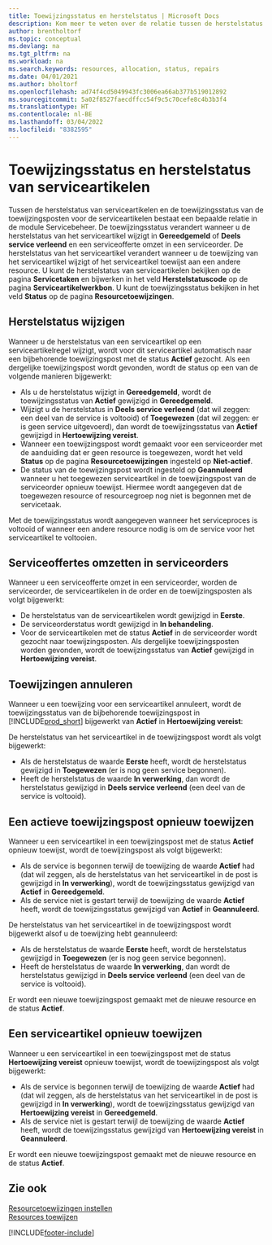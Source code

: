 ```yaml
---
title: Toewijzingsstatus en herstelstatus | Microsoft Docs
description: Kom meer te weten over de relatie tussen de herstelstatus van serviceartikelen en de toewijzingsstatus van de toewijzingsposten hiervoor.
author: brentholtorf
ms.topic: conceptual
ms.devlang: na
ms.tgt_pltfrm: na
ms.workload: na
ms.search.keywords: resources, allocation, status, repairs
ms.date: 04/01/2021
ms.author: bholtorf
ms.openlocfilehash: ad74f4cd5049943fc3006ea66ab377b519012892
ms.sourcegitcommit: 5a02f8527faecdffcc54f9c5c70cefe8c4b3b3f4
ms.translationtype: HT
ms.contentlocale: nl-BE
ms.lasthandoff: 03/04/2022
ms.locfileid: "8382595"
---
```

# <a name="allocation-status-and-repair-status-of-service-items"></a>Toewijzingsstatus en herstelstatus van serviceartikelen
Tussen de herstelstatus van serviceartikelen en de toewijzingsstatus van de toewijzingsposten voor de serviceartikelen bestaat een bepaalde relatie in de module Servicebeheer. De toewijzingsstatus verandert wanneer u de herstelstatus van het serviceartikel wijzigt in **Gereedgemeld** of **Deels service verleend** en een serviceofferte omzet in een serviceorder. De herstelstatus van het serviceartikel verandert wanneer u de toewijzing van het serviceartikel wijzigt of het serviceartikel toewijst aan een andere resource. U kunt de herstelstatus van serviceartikelen bekijken op de pagina **Servicetaken** en bijwerken in het veld **Herstelstatuscode** op de pagina **Serviceartikelwerkbon**. U kunt de toewijzingsstatus bekijken in het veld **Status** op de pagina **Resourcetoewijzingen**.  
  
## <a name="changing-repair-status"></a>Herstelstatus wijzigen  
Wanneer u de herstelstatus van een serviceartikel op een serviceartikelregel wijzigt, wordt voor dit serviceartikel automatisch naar een bijbehorende toewijzingspost met de status **Actief** gezocht. Als een dergelijke toewijzingspost wordt gevonden, wordt de status op een van de volgende manieren bijgewerkt:  
  
* Als u de herstelstatus wijzigt in **Gereedgemeld**, wordt de toewijzingsstatus van **Actief** gewijzigd in **Gereedgemeld**.  
* Wijzigt u de herstelstatus in **Deels service verleend** (dat wil zeggen: een deel van de service is voltooid) of **Toegewezen** (dat wil zeggen: er is geen service uitgevoerd), dan wordt de toewijzingsstatus van **Actief** gewijzigd in **Hertoewijzing vereist**.  
* Wanneer een toewijzingspost wordt gemaakt voor een serviceorder met de aanduiding dat er geen resource is toegewezen, wordt het veld **Status** op de pagina **Resourcetoewijzingen** ingesteld op **Niet-actief**.  
* De status van de toewijzingspost wordt ingesteld op **Geannuleerd** wanneer u het toegewezen serviceartikel in de toewijzingspost van de serviceorder opnieuw toewijst. Hiermee wordt aangegeven dat de toegewezen resource of resourcegroep nog niet is begonnen met de servicetaak.  
  
Met de toewijzingsstatus wordt aangegeven wanneer het serviceproces is voltooid of wanneer een andere resource nodig is om de service voor het serviceartikel te voltooien.  
  
## <a name="converting-service-quotes-to-service-orders"></a>Serviceoffertes omzetten in serviceorders  
Wanneer u een serviceofferte omzet in een serviceorder, worden de serviceorder, de serviceartikelen in de order en de toewijzingsposten als volgt bijgewerkt:  
  
* De herstelstatus van de serviceartikelen wordt gewijzigd in **Eerste**.  
* De serviceorderstatus wordt gewijzigd in **In behandeling**.  
* Voor de serviceartikelen met de status **Actief** in de serviceorder wordt gezocht naar toewijzingsposten. Als dergelijke toewijzingsposten worden gevonden, wordt de toewijzingsstatus van **Actief** gewijzigd in **Hertoewijzing vereist**.  
  
## <a name="canceling-allocations"></a>Toewijzingen annuleren  
Wanneer u een toewijzing voor een serviceartikel annuleert, wordt de toewijzingsstatus van de bijbehorende toewijzingspost in [!INCLUDE[prod_short](includes/prod_short.md)] bijgewerkt van **Actief** in **Hertoewijzing vereist**:

De herstelstatus van het serviceartikel in de toewijzingspost wordt als volgt bijgewerkt:  
  
* Als de herstelstatus de waarde **Eerste** heeft, wordt de herstelstatus gewijzigd in **Toegewezen** (er is nog geen service begonnen).  
* Heeft de herstelstatus de waarde **In verwerking**, dan wordt de herstelstatus gewijzigd in **Deels service verleend** (een deel van de service is voltooid).  
  
## <a name="reallocating-an-active-allocation-entry"></a>Een actieve toewijzingspost opnieuw toewijzen  
Wanneer u een serviceartikel in een toewijzingspost met de status **Actief** opnieuw toewijst, wordt de toewijzingspost als volgt bijgewerkt:  
  
* Als de service is begonnen terwijl de toewijzing de waarde **Actief** had (dat wil zeggen, als de herstelstatus van het serviceartikel in de post is gewijzigd in **In verwerking**), wordt de toewijzingsstatus gewijzigd van **Actief** in **Gereedgemeld**.  
* Als de service niet is gestart terwijl de toewijzing de waarde **Actief** heeft, wordt de toewijzingsstatus gewijzigd van **Actief** in **Geannuleerd**.  
  
De herstelstatus van het serviceartikel in de toewijzingspost wordt bijgewerkt alsof u de toewijzing hebt geannuleerd:  
  
* Als de herstelstatus de waarde **Eerste** heeft, wordt de herstelstatus gewijzigd in **Toegewezen** (er is nog geen service begonnen).  
* Heeft de herstelstatus de waarde **In verwerking**, dan wordt de herstelstatus gewijzigd in **Deels service verleend** (een deel van de service is voltooid).  
  
Er wordt een nieuwe toewijzingspost gemaakt met de nieuwe resource en de status **Actief**.  
  
## <a name="reallocating-a-service-item"></a>Een serviceartikel opnieuw toewijzen  
Wanneer u een serviceartikel in een toewijzingspost met de status **Hertoewijzing vereist** opnieuw toewijst, wordt de toewijzingspost als volgt bijgewerkt:  
  
* Als de service is begonnen terwijl de toewijzing de waarde **Actief** had (dat wil zeggen, als de herstelstatus van het serviceartikel in de post is gewijzigd in **In verwerking**), wordt de toewijzingsstatus gewijzigd van **Hertoewijzing vereist** in **Gereedgemeld**.  
* Als de service niet is gestart terwijl de toewijzing de waarde **Actief** heeft, wordt de toewijzingsstatus gewijzigd van **Hertoewijzing vereist** in **Geannuleerd**.  
  
Er wordt een nieuwe toewijzingspost gemaakt met de nieuwe resource en de status **Actief**.  
  
## <a name="see-also"></a>Zie ook  
[Resourcetoewijzingen instellen](service-how-setup-resource-allocation.md)  
[Resources toewijzen](service-how-to-allocate-resources.md)  



[!INCLUDE[footer-include](includes/footer-banner.md)]